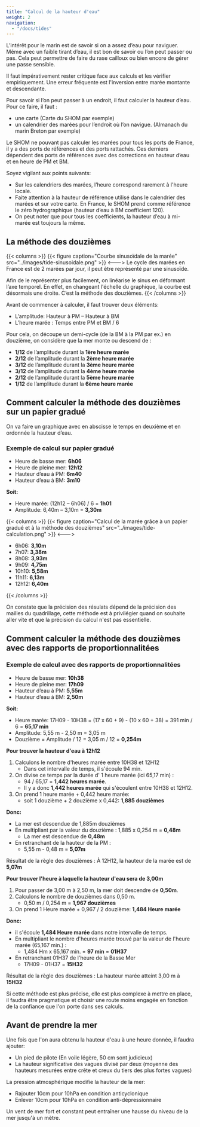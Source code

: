 ```yaml
---
title: "Calcul de la hauteur d'eau"
weight: 2
navigation:
  - "/docs/tides"
---
```

L’intérêt pour le marin est de savoir si on a assez d’eau pour naviguer. Même avec un faible tirant d’eau, il est bon de savoir ou l’on peut passer ou pas. Cela peut permettre de faire du rase cailloux ou bien encore de gérer une passe sensible.

Il faut impérativement rester critique face aux calculs et les vérifier empiriquement. Une erreur fréquente est l'inversion entre marée montante et descendante.

Pour savoir si l’on peut passer à un endroit, il faut calculer la hauteur d’eau.
 Pour ce faire, il faut :
 * une carte (Carte du SHOM par exemple)
 * un calendrier des marées pour l’endroit où l’on navigue. (Almanach du marin Breton par exemple)

Le SHOM ne pouvant pas calculer les marées pour tous les ports de France, il y a des ports de références et des ports rattachés. Ces derniers dépendent des ports de références avec des corrections en hauteur d’eau et en heure de PM et BM.

Soyez vigilant aux points suivants:

* Sur les calendriers des marées, l’heure correspond rarement à l'heure locale.
* Faite attention à la hauteur de référence utilisé dans le calendrier des marées et sur votre carte. En France, le SHOM prend comme référence le zéro hydrographique (hauteur d’eau à BM coefficient 120).
* On peut noter que pour tous les coefficients, la hauteur d’eau à mi-marée est toujours la même.

## La méthode des douzièmes

{{< columns >}}
{{< figure caption="Courbe sinusoïdale de la marée" src="../images/tide-sinusoidale.png" >}}
<--->
Le cycle des marées en France est de 2 marées par jour, il peut être représenté par une sinusoïde.

Afin de le représenter plus facilement, on linéarise le sinus en déformant l’axe temporel. En effet, en changeant l'échelle du graphique, la courbe est désormais une droite. C’est la méthode des douzièmes.
{{< /columns >}}

Avant de commencer à calculer, il faut trouver deux éléments:

* L’amplitude: Hauteur à PM – Hauteur à BM
* L’heure marée : Temps entre PM et BM / 6

Pour cela, on découpe un demi-cycle (de la BM à la PM par ex.) en douzième, on considère que la mer monte ou descend de :

* **1/12** de l’amplitude durant la **1ère heure marée**
* **2/12** de l’amplitude durant la **2ème heure marée**
* **3/12** de l’amplitude durant la **3ème heure marée**
* **3/12** de l’amplitude durant la **4ème heure marée**
* **2/12** de l’amplitude durant la **5ème heure marée**
* **1/12** de l’amplitude durant la **6ème heure marée**

## Comment calculer la méthode des douzièmes sur un papier gradué
On va faire un graphique avec en abscisse le temps en deuxième et en ordonnée la hauteur d’eau.

### Exemple de calcul sur papier gradué

* Heure de basse mer: **6h06**
* Heure de pleine mer: **12h12**
* Hauteur d’eau à PM: **6m40**
* Hauteur d’eau à BM: **3m10**

**Soit:**

* Heure marée: (12h12 – 6h06) / 6 = **1h01**
* Amplitude: 6,40m – 3,10m = **3,30m**

{{< columns >}}
{{< figure caption="Calcul de la marée grâce à un papier gradué et à la méthode des douzièmes" src="../images/tide-calculation.png" >}}
<--->

* 6h06: **3,10m**
* 7h07: **3,38m**
* 8h08: **3,93m**
* 9h09: **4,75m**
* 10h10: **5,58m**
* 11h11: **6,13m**
* 12h12: **6,40m**

{{< /columns >}}

On constate que la précision des résulats dépend de la précision des mailles du quadrillage, cette méthode est à privilégier quand on souhaite aller vite et que la précision du calcul n'est pas essentielle.

## Comment calculer la méthode des douzièmes avec des rapports de proportionnalitées

### Exemple de calcul avec des rapports de proportionnalitées

* Heure de basse mer: **10h38**
* Heure de pleine mer: **17h09**
* Hauteur d’eau à PM: **5,55m**
* Hauteur d’eau à BM: **2,50m**

**Soit:**

* Heure marée: 17H09 - 10H38 = (17 x 60 + 9) - (10 x 60 + 38) = 391 min / 6 = **65,17 min**
* Amplitude: 5,55 m - 2,50 m = 3,05 m
* Douzième = Amplitude / 12 = 3,05 m / 12 = **0,254m**

**Pour trouver la hauteur d'eau à 12h12**

1. Calculons le nombre d'heures marée entre 10H38 et 12H12
    * Dans cet intervalle de temps, il s'écoule 94 min.
2. On divise ce temps par la durée d' 1 heure marée (ici 65,17 min) :
    * 94 / 65,17 = **1,442 heures marée**.
    * Il y a donc **1,442 heures marée** qui s'écoulent entre 10H38 et 12H12.
3. On prend 1 heure marée + 0,442 heure marée:
    * soit 1 douzième + 2 douzième x 0,442: **1,885 douzièmes**

**Donc:**

* La mer est descendue de 1,885m douzièmes
* En multipliant par la valeur du douzième : 1,885 x 0,254 m = **0,48m**
    * La mer est descendue de **0,48m**
* En retranchant de la hauteur de la PM :
    * 5,55 m - 0,48 m = **5,07m**

Résultat de la règle des douzièmes :
À 12H12, la hauteur de la marée est de **5,07m**

**Pour trouver l'heure à laquelle  la hauteur d'eau sera de 3,00m**

1. Pour passer de 3,00 m à 2,50 m, la mer doit descendre de **0,50m**.
2. Calculons le nombre de douzièmes dans 0,50 m.
    * 0,50 m / 0,254 m = **1,967 douzièmes**
3. On prend 1 Heure marée + 0,967 / 2 douzième: **1,484 Heure marée**

**Donc:**

* il s'écoule **1,484 Heure marée** dans notre intervalle de temps.
* En multipliant le nombre d'heures marée trouvé par la valeur de l'heure marée (65,167 min.) :
    * 1,484 Hm x 65,167 min. = **97 min** = **01H37**
* En retranchant 01H37 de l'heure de la Basse Mer
    * 17H09 - 01H37 = **15H32**

Résultat de la règle des douzièmes :
La hauteur marée atteint 3,00 m à **15H32**

Si cette méthode est plus précise, elle est plus complexe à mettre en place, il faudra être pragmatique et choisir une route moins engagée en fonction de la confiance que l'on porte dans ses calculs.

## Avant de prendre la mer
Une fois que l'on aura obtenu la hauteur d'eau à une heure donnée, il faudra ajouter:

* Un pied de pilote (En voile légère, 50 cm sont judicieux)
* La hauteur significative des vagues divisé par deux (moyenne des hauteurs mesurées entre crête et creux du tiers des plus fortes vagues)

La pression atmosphérique modifie la hauteur de la mer:

* Rajouter 10cm pour 10hPa en condition anticyclonique
* Enlever 10cm pour 10hPa en condition anti-dépressionnaire

Un vent de mer fort et constant peut entraîner une hausse du niveau de la mer jusqu'à un mètre.
